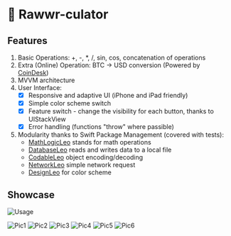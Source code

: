 # 🦁 Rawwr-culator

## Features
1. Basic Operations: +, -, *, /, sin, cos, concatenation of operations
2. Extra (Online) Operation: BTC -> USD conversion (Powered by [CoinDesk](https://www.coindesk.com/price/bitcoin))
3. MVVM architecture
4. User Interface: 
    - [x] Responsive and adaptive UI (iPhone and iPad friendly)
    - [x] Simple color scheme switch
    - [x] Feature switch - change the visibility for each button, thanks to UIStackView
    - [x] Error handling (functions "throw" where passible)
5. Modularity thanks to Swift Package Management (covered with tests):
    - [MathLogicLeo](https://github.com/alekseypotapov-dev/MathLogicLeo) stands for math operations
    - [DatabaseLeo](https://github.com/alekseypotapov-dev/DatabaseLeo) reads and writes data to a local file
    - [CodableLeo](https://github.com/alekseypotapov-dev/CodableLeo) object encoding/decoding
    - [NetworkLeo](https://github.com/alekseypotapov-dev/NetworkLeo) simple network request
    - [DesignLeo](https://github.com/alekseypotapov-dev/DesignLeo) for color scheme

## Showcase
![Usage](https://github.com/alekseypotapov-dev/CalcLeo/blob/master/media/iPhone_portrait.gif)


![Pic1](https://github.com/alekseypotapov-dev/CalcLeo/blob/master/media/iphone-portrait-day.png)
![Pic2](https://github.com/alekseypotapov-dev/CalcLeo/blob/master/media/iphone-portrait-night.png)
![Pic3](https://github.com/alekseypotapov-dev/CalcLeo/blob/master/media/iphone-landscape-day.png)
![Pic4](https://github.com/alekseypotapov-dev/CalcLeo/blob/master/media/iphone-landscape-night.png)
![Pic5](https://github.com/alekseypotapov-dev/CalcLeo/blob/master/media/ipad-portrait-day.png)
![Pic6](https://github.com/alekseypotapov-dev/CalcLeo/blob/master/media/ipad-landscape-day.png)
